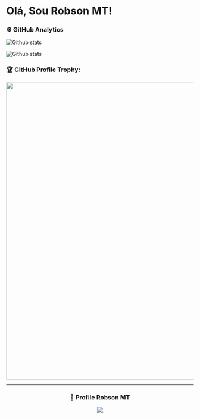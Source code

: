 # Olá, Sou Robson MT!

### ⚙️ GitHub Analytics



<img align="left" src="https://github-readme-stats.vercel.app/api?username=RobsonMT&theme=dark&show_icons=true" alt="Github stats"/>
 </td>
  </tr>
</table><br/>
<p></p>

<img align="left" src="https://github-readme-streak-stats.herokuapp.com/?user=robsonmt&theme=dark&hide_border=false" alt="Github stats"/>
 </td>
  </tr>
</table><br/>

<p>


### 🏆 GitHub Profile Trophy:
<p align="center">
<a href="https://github.com/ryo-ma/github-profile-trophy">
  <img width=800 src="https://github-profile-trophy.vercel.app/?username=robsonmt&column=8&theme=github_dark&no-frame=true&no-bg=true"/>
</a>
</p>

---
  
<div align=center>
  <h3><b>📍 Profile Robson MT </b></h3>
</div>
    
<p align="center" >   
  <img src="https://profile-counter.glitch.me/RobsonMT2018/count.svg" />  
</p>
</p>
